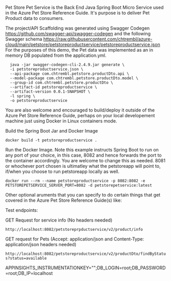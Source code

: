 Pet Store Pet Service is the Back End Java Spring Boot Micro Service used in the Azure Pet Store Reference Guide. It's purpose is to deliver Pet Product data to consumers.

The project/API Scaffolding was generated using Swagger Codegen https://github.com/swagger-api/swagger-codegen and the following Swagger schema https://raw.githubusercontent.com/chtrembl/azure-cloud/main/petstore/petstoreproductservice/petstoreproductservice.json For the purposes of this demo, the Pet data was implemented as an in memory DB populated from the application.yml.

```
  java -jar swagger-codegen-cli-2.4.9.jar generate \
  -i petstoreproductservice.json \
  --api-package com.chtrembl.petstore.productDto.api \
  --model-package com.chtrembl.petstore.productDto.model \
  --group-id com.chtrembl.petstore.productDto \
  --artifact-id petstoreproductservice \
  --artifact-version 0.0.1-SNAPSHOT \
  -l spring \
  -o petstoreproductservice
```
You are also welcome and encouraged to build/deploy it outside of the Azure Pet Store Reference Guide, perhaps on your local developement machine just using Docker in Linux containers mode.

Build the Spring Boot Jar and Docker Image

```docker build -t petstoreproductservice .```

Run the Docker Image. Note this example instructs Spring Boot to run on any port of your choice, in this case, 8082 and hence forwards the port to the container accordingly. You are welcome to change this as needed. 8081 or whochever port chosen is ultimatley what the petstoreapp will point to, if/when you choose to run petstoreapp locally as well.

```docker run --rm --name petstoreproductservice -p 8082:8082 -e PETSTOREPETSERVICE_SERVER_PORT=8082 -d petstorepetservice:latest```

Other optional aruments that you can specify to do certain things that get covered in the Azure Pet Store Reference Guide(s) like:

Test endpoints:

GET Request for service info (No headers needed)

```http://localhost:8082/petstoreprpductservice/v2/product/info```

GET request for Pets (Accept: application/json and Content-Type: application/json headers needed)

```http://localhost:8082/petstoreproductservice/v2/productDto/findByStatus?status=available```

APPINSIGHTS_INSTRUMENTATIONKEY="";DB_LOGIN=root;DB_PASSWORD=root;DB_IP=localhost
